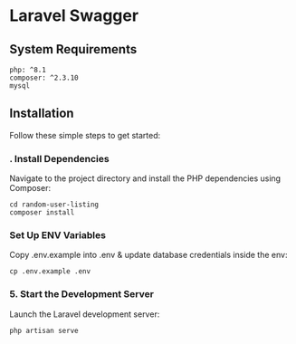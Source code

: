 # Laravel Swagger
## System Requirements
```
php: ^8.1
composer: ^2.3.10
mysql
```


## Installation

Follow these simple steps to get started:
### . Install Dependencies
Navigate to the project directory and install the PHP dependencies using Composer:
```
cd random-user-listing
composer install
```

###  Set Up ENV Variables
Copy .env.example into .env & update database credentials inside the env:
```
cp .env.example .env
```

### 5. Start the Development Server
Launch the Laravel development server:
```
php artisan serve
```
